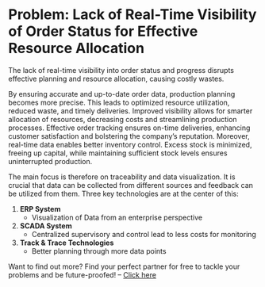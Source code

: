# Problem: Lack of Real-Time Visibility of Order Status for Effective Resource Allocation

The lack of real-time visibility into order status and progress disrupts effective planning and resource allocation, causing costly wastes.

By ensuring accurate and up-to-date order data, production planning becomes more precise. This leads to optimized resource utilization, reduced waste, and timely deliveries. Improved visibility allows for smarter allocation of resources, decreasing costs and streamlining production processes. Effective order tracking ensures on-time deliveries, enhancing customer satisfaction and bolstering the company’s reputation. Moreover, real-time data enables better inventory control. Excess stock is minimized, freeing up capital, while maintaining sufficient stock levels ensures uninterrupted production.

The main focus is therefore on traceability and data visualization. It is crucial that data can be collected from different sources and feedback can be utilized from them. Three key technologies are at the center of this:

1. **ERP System**
   - Visualization of Data from an enterprise perspective
2. **SCADA System**
   - Centralized supervisory and control lead to less costs for monitoring
3. **Track & Trace Technologies**
   - Better planning through more data points 

Want to find out more? Find your perfect partner for free to tackle your problems and be future-proofed! – [Click here](#)